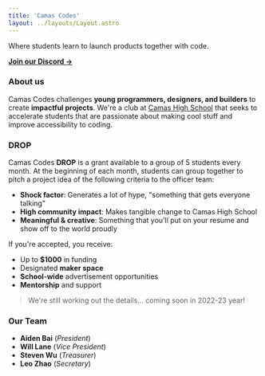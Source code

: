 ```yaml
---
title: 'Camas Codes'
layout: ../layouts/Layout.astro
---
```


Where students learn to launch products together with code.

[**Join our Discord →**](https://discord.gg/jeghTZ5)

### About us

Camas Codes challenges **young programmers, designers, and builders** to create **impactful projects**. We're a club at [Camas High School](https://camas.wednet.edu/schools/chs/) that seeks to accelerate students that are passionate about making cool stuff and improve accessibility to coding.

### DROP

Camas Codes **DROP** is a grant available to a group of 5 students every month. At the beginning of each month, students can group together to pitch a project idea of the following criteria to the officer team:

- **Shock factor**: Generates a lot of hype, "something that gets everyone talking"
- **High community impact**: Makes tangible change to Camas High School
- **Meaningful & creative**: Something that you'll put on your resume and show off to the world proudly

If you're accepted, you receive:

- Up to **$1000** in funding
- Designated **maker space**
- **School-wide** advertisement opportunities
- **Mentorship** and support

> We're still working out the details... coming soon in 2022-23 year!

### Our Team

- **Aiden Bai** (_President_)
- **Will Lane** (_Vice President_)
- **Steven Wu** (_Treasurer_)
- **Leo Zhao** (_Secretary_)
